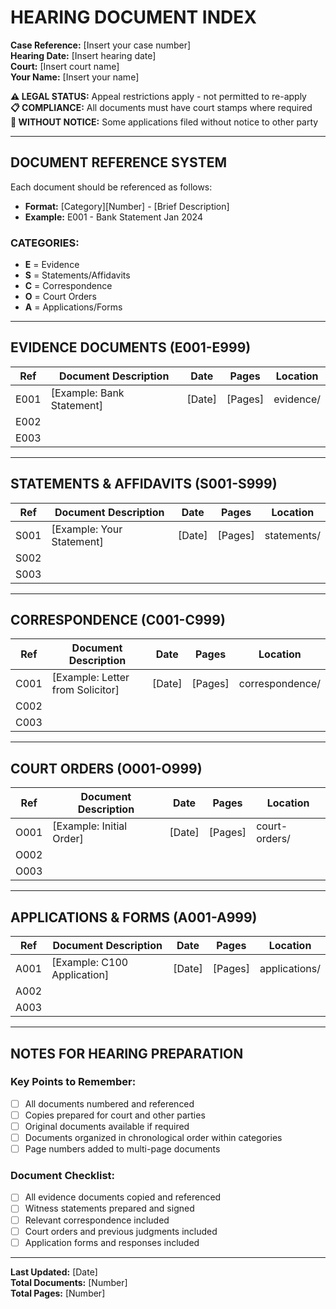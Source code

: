 # HEARING DOCUMENT INDEX

**Case Reference:** [Insert your case number]  
**Hearing Date:** [Insert hearing date]  
**Court:** [Insert court name]  
**Your Name:** [Insert your name]  

**⚠️ LEGAL STATUS:** Appeal restrictions apply - not permitted to re-apply  
**📋 COMPLIANCE:** All documents must have court stamps where required  
**🚨 WITHOUT NOTICE:** Some applications filed without notice to other party  

---

## DOCUMENT REFERENCE SYSTEM

Each document should be referenced as follows:
- **Format:** [Category][Number] - [Brief Description]
- **Example:** E001 - Bank Statement Jan 2024

### CATEGORIES:
- **E** = Evidence
- **S** = Statements/Affidavits  
- **C** = Correspondence
- **O** = Court Orders
- **A** = Applications/Forms

---

## EVIDENCE DOCUMENTS (E001-E999)

| Ref | Document Description | Date | Pages | Location |
|-----|---------------------|------|-------|----------|
| E001 | [Example: Bank Statement] | [Date] | [Pages] | evidence/ |
| E002 |  |  |  |  |
| E003 |  |  |  |  |

---

## STATEMENTS & AFFIDAVITS (S001-S999)

| Ref | Document Description | Date | Pages | Location |
|-----|---------------------|------|-------|----------|
| S001 | [Example: Your Statement] | [Date] | [Pages] | statements/ |
| S002 |  |  |  |  |
| S003 |  |  |  |  |

---

## CORRESPONDENCE (C001-C999)

| Ref | Document Description | Date | Pages | Location |
|-----|---------------------|------|-------|----------|
| C001 | [Example: Letter from Solicitor] | [Date] | [Pages] | correspondence/ |
| C002 |  |  |  |  |
| C003 |  |  |  |  |

---

## COURT ORDERS (O001-O999)

| Ref | Document Description | Date | Pages | Location |
|-----|---------------------|------|-------|----------|
| O001 | [Example: Initial Order] | [Date] | [Pages] | court-orders/ |
| O002 |  |  |  |  |
| O003 |  |  |  |  |

---

## APPLICATIONS & FORMS (A001-A999)

| Ref | Document Description | Date | Pages | Location |
|-----|---------------------|------|-------|----------|
| A001 | [Example: C100 Application] | [Date] | [Pages] | applications/ |
| A002 |  |  |  |  |
| A003 |  |  |  |  |

---

## NOTES FOR HEARING PREPARATION

### Key Points to Remember:
- [ ] All documents numbered and referenced
- [ ] Copies prepared for court and other parties
- [ ] Original documents available if required
- [ ] Documents organized in chronological order within categories
- [ ] Page numbers added to multi-page documents

### Document Checklist:
- [ ] All evidence documents copied and referenced
- [ ] Witness statements prepared and signed
- [ ] Relevant correspondence included
- [ ] Court orders and previous judgments included
- [ ] Application forms and responses included

---

**Last Updated:** [Date]  
**Total Documents:** [Number]  
**Total Pages:** [Number]